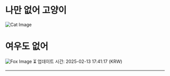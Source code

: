 
# 나만 없어 고양이

![Cat Image](https://cdn2.thecatapi.com/images/dcr.jpg)

# 여우도 없어
![Fox Image](https://randomfox.ca/images/113.jpg)
⏳ 업데이트 시간: 2025-02-13 17:41:17 (KRW)

---
